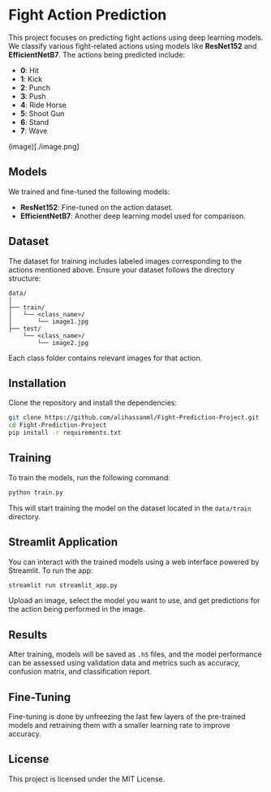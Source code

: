 # Fight Action Prediction

This project focuses on predicting fight actions using deep learning models. We classify various fight-related actions using models like **ResNet152** and **EfficientNetB7**. The actions being predicted include:

- **0**: Hit
- **1**: Kick
- **2**: Punch
- **3**: Push
- **4**: Ride Horse
- **5**: Shoot Gun
- **6**: Stand
- **7**: Wave

(image)[./image.png]

## Models
We trained and fine-tuned the following models:
- **ResNet152**: Fine-tuned on the action dataset.
- **EfficientNetB7**: Another deep learning model used for comparison.

## Dataset
The dataset for training includes labeled images corresponding to the actions mentioned above. Ensure your dataset follows the directory structure:

```
data/
│
├── train/
│   └── <class_name>/
│       └── image1.jpg
├── test/
    └── <class_name>/
        └── image2.jpg
```

Each class folder contains relevant images for that action.

## Installation

Clone the repository and install the dependencies:

```bash
git clone https://github.com/alihassanml/Fight-Prediction-Project.git
cd Fight-Prediction-Project
pip install -r requirements.txt
```

## Training

To train the models, run the following command:

```bash
python train.py
```

This will start training the model on the dataset located in the `data/train` directory.

## Streamlit Application

You can interact with the trained models using a web interface powered by Streamlit. To run the app:

```bash
streamlit run streamlit_app.py
```

Upload an image, select the model you want to use, and get predictions for the action being performed in the image.

## Results

After training, models will be saved as `.h5` files, and the model performance can be assessed using validation data and metrics such as accuracy, confusion matrix, and classification report.

## Fine-Tuning

Fine-tuning is done by unfreezing the last few layers of the pre-trained models and retraining them with a smaller learning rate to improve accuracy.

## License

This project is licensed under the MIT License.
